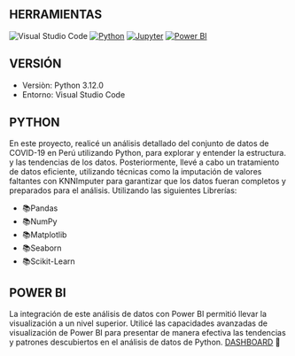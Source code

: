 ## HERRAMIENTAS 
![Visual Studio Code](https://img.shields.io/badge/Visual_Studio_Code-0078D4?style=for-the-badge&logo=visual%20studio%20code&logoColor=white)
[![Python](https://img.shields.io/badge/Python-FFD43B?style=for-the-badge&logo=python&logoColor=blue)](https://www.python.org/)
[![Jupyter](https://img.shields.io/badge/Jupyter-F37626.svg?&style=for-the-badge&logo=Jupyter&logoColor=white)](https://jupyter.org/)
[![Power BI](https://img.shields.io/badge/PowerBI-F2C811?style=for-the-badge&logo=Power%20BI&logoColor=white)](https://powerbi.microsoft.com/)

## VERSIÓN 

* Versiòn: Python 3.12.0  
* Entorno: Visual Studio Code

## PYTHON

En este proyecto, realicé un análisis detallado del conjunto de datos de COVID-19 en Perú utilizando Python, para explorar y entender la estructura.  y las tendencias de los datos. Posteriormente, llevé a cabo un tratamiento de datos eficiente, utilizando técnicas como la imputación de valores faltantes con KNNImputer para garantizar que los datos fueran completos y preparados para el análisis. Utilizando 
las siguientes Librerías:

* 📚Pandas
* 📚NumPy
* 📚Matplotlib
* 📚Seaborn
* 📚Scikit-Learn


## POWER BI

La integración de este análisis de datos con Power BI permitió llevar la visualización a un nivel superior. Utilicé las 
capacidades avanzadas de visualización de Power BI para presentar de manera efectiva las tendencias y patrones descubiertos 
en el análisis de datos de Python. [DASHBOARD](https://www.novypro.com/project/covid-19---peru) 🔗







